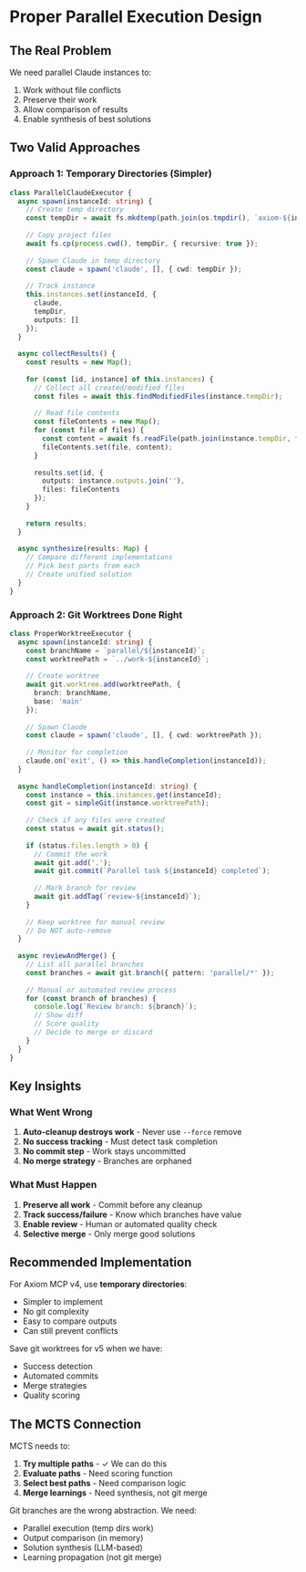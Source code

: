 # Proper Parallel Execution Design

## The Real Problem

We need parallel Claude instances to:
1. Work without file conflicts
2. Preserve their work
3. Allow comparison of results
4. Enable synthesis of best solutions

## Two Valid Approaches

### Approach 1: Temporary Directories (Simpler)

```typescript
class ParallelClaudeExecutor {
  async spawn(instanceId: string) {
    // Create temp directory
    const tempDir = await fs.mkdtemp(path.join(os.tmpdir(), `axiom-${instanceId}-`));
    
    // Copy project files
    await fs.cp(process.cwd(), tempDir, { recursive: true });
    
    // Spawn Claude in temp directory
    const claude = spawn('claude', [], { cwd: tempDir });
    
    // Track instance
    this.instances.set(instanceId, {
      claude,
      tempDir,
      outputs: []
    });
  }
  
  async collectResults() {
    const results = new Map();
    
    for (const [id, instance] of this.instances) {
      // Collect all created/modified files
      const files = await this.findModifiedFiles(instance.tempDir);
      
      // Read file contents
      const fileContents = new Map();
      for (const file of files) {
        const content = await fs.readFile(path.join(instance.tempDir, file), 'utf-8');
        fileContents.set(file, content);
      }
      
      results.set(id, {
        outputs: instance.outputs.join(''),
        files: fileContents
      });
    }
    
    return results;
  }
  
  async synthesize(results: Map) {
    // Compare different implementations
    // Pick best parts from each
    // Create unified solution
  }
}
```

### Approach 2: Git Worktrees Done Right

```typescript
class ProperWorktreeExecutor {
  async spawn(instanceId: string) {
    const branchName = `parallel/${instanceId}`;
    const worktreePath = `../work-${instanceId}`;
    
    // Create worktree
    await git.worktree.add(worktreePath, { 
      branch: branchName,
      base: 'main' 
    });
    
    // Spawn Claude
    const claude = spawn('claude', [], { cwd: worktreePath });
    
    // Monitor for completion
    claude.on('exit', () => this.handleCompletion(instanceId));
  }
  
  async handleCompletion(instanceId: string) {
    const instance = this.instances.get(instanceId);
    const git = simpleGit(instance.worktreePath);
    
    // Check if any files were created
    const status = await git.status();
    
    if (status.files.length > 0) {
      // Commit the work
      await git.add('.');
      await git.commit(`Parallel task ${instanceId} completed`);
      
      // Mark branch for review
      await git.addTag(`review-${instanceId}`);
    }
    
    // Keep worktree for manual review
    // Do NOT auto-remove
  }
  
  async reviewAndMerge() {
    // List all parallel branches
    const branches = await git.branch({ pattern: 'parallel/*' });
    
    // Manual or automated review process
    for (const branch of branches) {
      console.log(`Review branch: ${branch}`);
      // Show diff
      // Score quality
      // Decide to merge or discard
    }
  }
}
```

## Key Insights

### What Went Wrong
1. **Auto-cleanup destroys work** - Never use `--force` remove
2. **No success tracking** - Must detect task completion
3. **No commit step** - Work stays uncommitted
4. **No merge strategy** - Branches are orphaned

### What Must Happen
1. **Preserve all work** - Commit before any cleanup
2. **Track success/failure** - Know which branches have value
3. **Enable review** - Human or automated quality check
4. **Selective merge** - Only merge good solutions

## Recommended Implementation

For Axiom MCP v4, use **temporary directories**:
- Simpler to implement
- No git complexity
- Easy to compare outputs
- Can still prevent conflicts

Save git worktrees for v5 when we have:
- Success detection
- Automated commits  
- Merge strategies
- Quality scoring

## The MCTS Connection

MCTS needs to:
1. **Try multiple paths** - ✓ We can do this
2. **Evaluate paths** - Need scoring function
3. **Select best paths** - Need comparison logic
4. **Merge learnings** - Need synthesis, not git merge

Git branches are the wrong abstraction. We need:
- Parallel execution (temp dirs work)
- Output comparison (in memory)
- Solution synthesis (LLM-based)
- Learning propagation (not git merge)